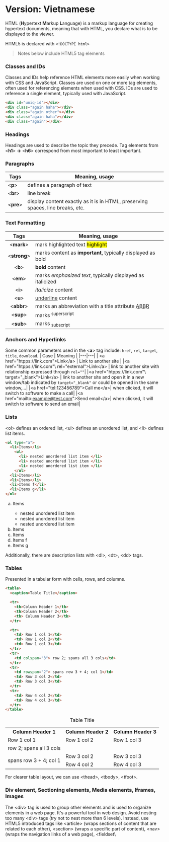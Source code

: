 Version: Vietnamese
=======================
HTML (**H**ypertext **M**arkup **L**anguage) is a markup language for creating hypertext documents, meaning that with HTML, you declare what is to be displayed to the viewer.

HTML5 is declared with `<!DOCTYPE html>`

> Notes below include HTML5 tag elements

### Classes and IDs

Classes and IDs help reference HTML elements more easily when working with CSS and JavaScript. Classes are used on one or more tag elements, often used for referencing elements when used with CSS. IDs are used to reference a single element, typically used with JavaScript.

```HTML
<div id="uniq-id"></div>
<div class="again haha"></div>
<div class="again other"></div>
<div class="again haha"></div>
<div class="again"></div>
```

### Headings

Headings are used to describe the topic they precede. Tag elements from \<**h1**\> **\-\>** \<**h6**\> correspond from most important to least important.

### Paragraphs
Tags| Meaning, usage
--|--
\<**p**\> | defines a paragraph of text
\<**br**\> | line break
\<**pre**\> | display content exactly as it is in HTML, preserving spaces, line breaks, etc.

### Text Formatting

Tags| Meaning, usage
:--:|--
\<**mark**\> | mark highlighted text <mark>highlight</mark>
\<**strong**\> | marks content as <strong>important</strong>, typically displayed as bold
\<**b**\>  | <b>bold</b> content
\<**em**\>  | marks <em>emphasized text</em>, typically displayed as italicized
\<**i**\>  | <i>italicize</i> content
\<**u**\>  | <u>underline</u> content
\<**abbr**\>  | marks an abbreviation with a title attribute <abbr title="abbreviation">ABBR</abbr>
\<**sup**\>   | marks <sup>superscript</sup>
\<**sub**\>  |  marks <sub>subscript</sub>

### Anchors and Hyperlinks

Some common parameters used in the \<**a**\> tag include: `href`, `rel`, `target`, `title`, `download`.
| Case  | Meaning  |
|---|---|
| \<a href="htpps://link.com"\>Link\</a\> | Link to another site  |
|\<a href="htpps://link.com"\ rel="external">Link\</a\> | link to another site with relationship expressed through `rel=""`|
|\<a href="htpps://link.com"\ target="_blank">Link\</a\> | link to another site and open it in a new window/tab indicated by `target="_blank"` or could be opened in the same window,...|
|\<a href="tel:123456789"\>Call me\</a>| when clicked, it will switch to software to make a call|
|\<a href="mailto:example@test.com"\>Send email\</a\>| when clicked, it will switch to software to send an email|

### Lists

\<ol\> defines an ordered list, \<ul\> defines an unordered list, and \<li\> defines list items.

```HTML
<ol type="a">
  <li>Items</li>
    <ul>
      <li> nested unordered list item </li>
      <li> nested unordered list item </li>
      <li> nested unordered list item </li>
    </ul>
  <li>Items</li>
  <li>Items</li>
  <li>Items f</li>
  <li>Items g</li>
</ol>
```

<ol type="a">
  <li>Items</li>
    <ul>
      <li> nested unordered list item </li>
      <li> nested unordered list item </li>
      <li> nested unordered list item </li>
    </ul>
  <li>Items</li>
  <li>Items</li>
  <li>Items f</li>
  <li>Items g</li>
</ol>

Additionally, there are description lists with \<dl\>, \<dt\>, \<dd\> tags.

### Tables

Presented in a tabular form with cells, rows, and columns.

```HTML
<table>
  <caption>Table Title</caption>

  <tr>
    <th>Column Header 1</th>
    <th>Column Header 2</th>
    <th> Column Header 3</th>
  </tr>

  <tr>
    <td> Row 1 col 1</td>
    <td> Row 1 col 2</td>
    <td> Row 1 col 3</td>
  </tr>
  <tr>
    <td colspan="3"> row 2; spans all 3 cols</td>
  </tr>
  <tr>
    <td rowspan="2"> spans row 3 + 4; col 1</td>
    <td> Row 3 col 2</td>
    <td> Row 3 col 3</td>
  </tr>
  <tr>
    <td> Row 4 col 2</td>
    <td> Row 4 col 3</td>
  </tr>
</table>
```

<table>
  <caption>Table Title</caption>

  <tr>
    <th>Column Header 1</th>
    <th>Column Header 2</th>
    <th>Column Header 3</th>
  </tr>

  <tr>
    <td> Row 1 col 1</td>
    <td> Row 1 col 2</td>
    <td> Row 1 col 3</td>
  </tr>
  <tr>
    <td colspan="3"> row 2; spans all 3 cols</td>
  </tr>
  <tr>
    <td rowspan="2"> spans row 3 + 4; col 1</td>
    <td> Row 3 col 2</td>
    <td> Row 3 col 3</td>
  </tr>
  <tr>
    <td> Row 4 col 2</td>
    <td> Row 4 col 3</td>
  </tr>
</table>

For clearer table layout, we can use \<thead\>, \<tbody\>, \<tfoot\>.

### Div element, Sectioning elements, Media elements, Iframes, Images

The \<div\> tag is used to group other elements and is used to organize elements in a web page. It's a powerful tool in web design. Avoid nesting too many \<div\> tags (try not to nest more than 6 levels). Instead, use HTML5 introduced tags like \<article\> (wraps sections of content that are related to each other), \<section\> (wraps a specific part of content), \<nav\> (wraps the navigation links of a web page), \<fieldset\

